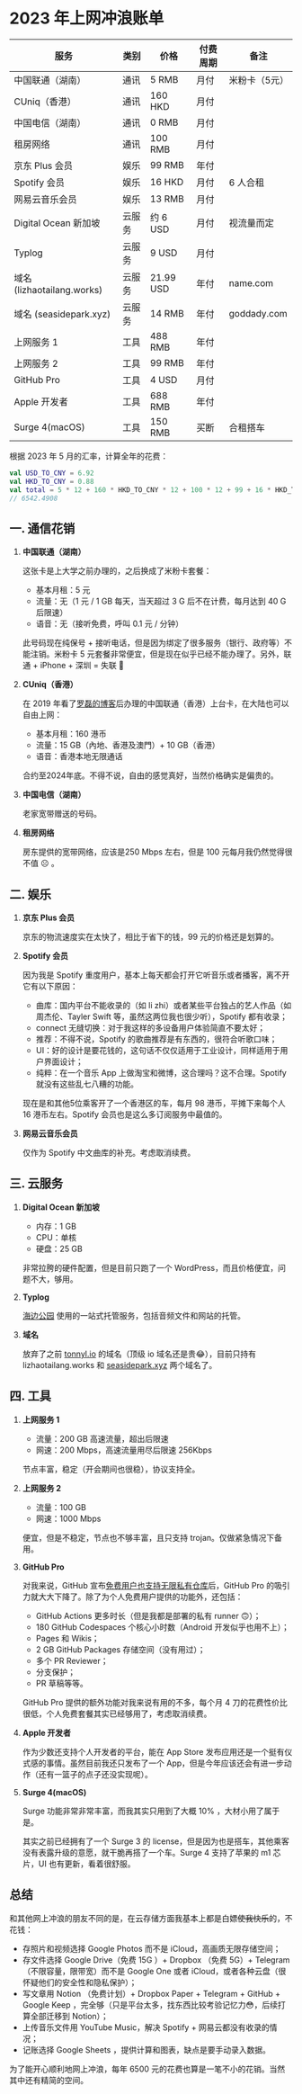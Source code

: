 # 2023 年上网冲浪账单

|服务                      |类别 |价格       |付费周期|备注         |
|------------------------|---|---------|----|-----------|
|中国联通（湖南）                |通讯 |5 RMB    |月付  |米粉卡（5元）    |
|CUniq（香港）               |通讯 |160 HKD  |月付  |           |
|中国电信（湖南）                |通讯 |0 RMB    |月付  |           |
|租房网络                    |通讯 |100 RMB  |月付  |           |
|京东 Plus 会员              |娱乐 |99 RMB   |年付  |           |
|Spotify 会员              |娱乐 |16 HKD   |月付  |6 人合租      |
|网易云音乐会员                 |娱乐 |13 RMB   |月付  |           |
|Digital Ocean 新加坡       |云服务|约 6 USD  |月付  |视流量而定      |
|Typlog                  |云服务|9 USD    |月付  |           |
|域名 (lizhaotailang.works)|云服务|21.99 USD|年付  |name.com   |
|域名 (seasidepark.xyz)    |云服务|14 RMB   |年付  |goddady.com|
|上网服务 1                  |工具 |488 RMB  |年付  |           |
|上网服务 2                  |工具 |99 RMB   |年付  |           |
|GitHub Pro              |工具 |4 USD    |月付  |           |
|Apple 开发者               |工具 |688 RMB  |年付  |           |
|Surge 4(macOS)          |工具 |150 RMB  |买断  |合租搭车       |


根据 2023 年 5 月的汇率，计算全年的花费：

```kotlin
val USD_TO_CNY = 6.92
val HKD_TO_CNY = 0.88
val total = 5 * 12 + 160 * HKD_TO_CNY * 12 + 100 * 12 + 99 + 16 * HKD_TO_CNY * 12 + 13 * 12 + 6 * USD_TO_CNY * 12 + 9 * USD_TO_CNY * 12 + 21.99 * USD_TO_CNY + 14 + 488 + 99 + 4 * USD_TO_CNY * 12 + 688 + 150
// 6542.4908
```

## 一. 通信花销

1. **中国联通（湖南）**
    
    这张卡是上大学之前办理的，之后换成了米粉卡套餐：
    
    - 基本月租：5 元
    - 流量：无（1 元 / 1 GB 每天，当天超过 3 G 后不在计费，每月达到 40 G 后限速）
    - 语音：无（接听免费，呼叫 0.1 元 / 分钟）
    
    此号码现在纯保号 + 接听电话，但是因为绑定了很多服务（银行、政府等）不能注销。米粉卡 5 元套餐非常便宜，但是现在似乎已经不能办理了。另外，联通 + iPhone + 深圳 = 失联 🤣
    
2. **CUniq（香港）**
    
    在 2019 年看了[罗磊的博客](https://luolei.org/cuniq-hk-shared-plan-for-chinese-mainland-citizens/)后办理的中国联通（香港）上台卡，在大陆也可以自由上网：
    
    - 基本月租：160 港币
    - 流量：15 GB（內地、香港及澳門）+ 10 GB（香港）
    - 语音：香港本地无限通话
    
    合约至2024年底。不得不说，自由的感觉真好，当然价格确实是偏贵的。
    
3. **中国电信（湖南）**
    
    老家宽带赠送的号码。
    
4. **租房网络**
    
    房东提供的宽带网络，应该是250 Mbps 左右，但是 100 元每月我仍然觉得很不值 ☹️ 。
    

## 二. 娱乐

1. **京东 Plus 会员**
    
    京东的物流速度实在太快了，相比于省下的钱，99 元的价格还是划算的。
    
2. **Spotify 会员**
    
    因为我是 Spotify 重度用户，基本上每天都会打开它听音乐或者播客，离不开它有以下原因：
    
    - 曲库：国内平台不能收录的（如 li zhi）或者某些平台独占的艺人作品（如周杰伦、Tayler Swift 等，虽然这两位我也很少听），Spotify 都有收录；
    - connect 无缝切换：对于我这样的多设备用户体验简直不要太好；
    - 推荐：不得不说，Spotify 的歌曲推荐是有东西的，很符合听歌口味；
    - UI：好的设计是要花钱的，这句话不仅仅适用于工业设计，同样适用于用户界面设计；
    - 纯粹：在一个音乐 App 上做淘宝和微博，这合理吗？这不合理。Spotify 就没有这些乱七八糟的功能。
    
    现在是和其他5位乘客开了一个香港区的车，每月 98 港币，平摊下来每个人 16 港币左右。Spotify 会员也是这么多订阅服务中最值的。
    
3. **网易云音乐会员**
    
    仅作为 Spotify 中文曲库的补充。考虑取消续费。
    

## 三. 云服务

1. **Digital Ocean 新加坡**
    - 内存：1 GB
    - CPU：单核
    - 硬盘：25 GB
    
    非常拉胯的硬件配置，但是目前只跑了一个 WordPress，而且价格便宜，问题不大，够用。
    
2. **Typlog**
    
    [海边公园](https://seasidepark.xyz/) 使用的一站式托管服务，包括音频文件和网站的托管。
    
3. **域名**
    
    放弃了之前 [tonnyl.io](http://tonnyl.io) 的域名（顶级 io 域名还是贵😂），目前只持有 lizhaotailang.works 和 [seasidepark.xyz](http://seasidepark.xyz) 两个域名了。
    

## 四. 工具

1. **上网服务 1**
    - 流量：200 GB 高速流量，超出后限速
    - 网速：200 Mbps，高速流量用尽后限速 256Kbps
    
    节点丰富，稳定（开会期间也很稳），协议支持全。
    
2. **上网服务 2**
    - 流量：100 GB
    - 网速：1000 Mbps
    
    便宜，但是不稳定，节点也不够丰富，且只支持 trojan。仅做紧急情况下备用。
    
3. **GitHub Pro**
    
    对我来说，GitHub 宣布[免费用户也支持无限私有仓库](https://github.blog/2019-01-07-new-year-new-github/)后，GitHub Pro 的吸引力就大大下降了。除了为个人免费用户提供的功能外，还包括：
    
    - GitHub Actions 更多时长（但是我都是部署的私有 runner 🙃）；
    - 180 GitHub Codespaces 个核心小时数（Android 开发似乎也用不上）；
    - Pages 和 Wikis；
    - 2 GB GitHub Packages 存储空间（没有用过）；
    - 多个 PR Reviewer；
    - 分支保护；
    - PR 草稿等等。
    
    GitHub Pro 提供的额外功能对我来说有用的不多，每个月 4 刀的花费性价比很低，个人免费套餐其实已经够用了，考虑取消续费。
    
4. **Apple 开发者**
    
    作为少数还支持个人开发者的平台，能在 App Store 发布应用还是一个挺有仪式感的事情。虽然目前我还只发布了一个 App，但是今年应该还会有进一步动作（还有一篮子的点子还没实现呢）。
    
5. **Surge 4(macOS)**
    
    Surge 功能非常非常丰富，而我其实只用到了大概 10% ，大材小用了属于是。
    
    其实之前已经拥有了一个 Surge 3 的 license，但是因为也是搭车，其他乘客没有表露升级的意愿，就干脆再搭了一个车。Surge 4 支持了苹果的 m1 芯片，UI 也有更新，看着很舒服。
    

## 总结

和其他网上冲浪的朋友不同的是，在云存储方面我基本上都是白嫖~~使我快乐~~的，不花钱：

- 存照片和视频选择 Google Photos 而不是 iCloud，高画质无限存储空间；
- 存文件选择 Google Drive（免费 15G ）+ Dropbox （免费 5G）+ Telegram （不限容量，限带宽）而不是 Google One 或者 iCloud，或者各种云盘（很怀疑他们的安全性和隐私保护）；
- 写文章用 Notion （免费计划）+ Dropbox Paper + Telegram + GitHub + Google Keep ，完全够（只是平台太多，找东西比较考验记忆力😳，后续打算全部迁移到 Notion）；
- 上传音乐文件用 YouTube Music，解决 Spotify + 网易云都没有收录的情况；
- 记账选择 Google Sheets ，提供计算和图表，缺点是要手动录入数据。

为了能开心顺利地网上冲浪，每年 6500 元的花费也算是一笔不小的花销。当然其中还有精简的空间。